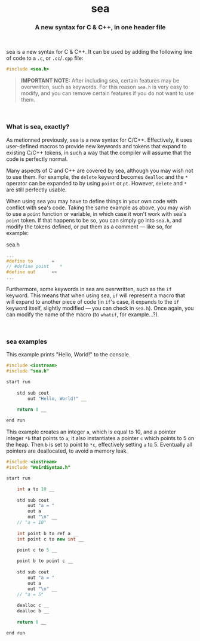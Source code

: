 <p align="center">
<h1 align="center">sea</h1>
</p>

<p align="center">
<h3 align="center">A new syntax for C &amp; C++, in one header file</h3>
</p>

<br />

sea is a new syntax for C &amp; C++. It can be used by adding the following line of code to a `.c`, or `.cc`/`.cpp` file:

```cpp
#include <sea.h>
```

> **IMPORTANT NOTE:** After including sea, certain features may be overwritten, such as keywords. For this reason `sea.h` is very easy to modify, and you can remove certain features if you do not want to use them.

<br />

### What is sea, exactly?

As metionned previously, sea is a new syntax for C/C++. Effectively, it uses user-defined macros to provide new keywords and tokens that expand to existing C/C++ tokens, in such a way that the compiler will assume that the code is perfectly normal.

Many aspects of C and C++ are covered by sea, although you may wish not to use them. For example, the `delete` keyword becomes `dealloc` and the `*` operator can be expanded to by using `point` or `pt`. However, `delete` and `*` are still perfectly usable.

When using sea you may have to define things in your own code with conflict with sea's code. Taking the same example as above, you may wish to use a `point` function or variable, in which case it won't work with sea's `point` token. If that happens to be so, you can simply go into `sea.h`, and modify the tokens defined, or put them as a comment — like so, for example:

sea.h
```cpp
...
#define to       =
// #define point    *
#define out      <<
...
```

Furthermore, some keywords in sea are overwritten, such as the `if` keyword. This means that when using sea, `if` will represent a macro that will expand to another piece of code (in `if`'s case, it expands to the `if` keyword itself, slightly modified — you can check in `sea.h`). Once again, you can modify the name of the macro (to `whatif`, for example...?).

<br />

### sea examples

This example prints "Hello, World!" to the console.
```cpp
#include <iostream>
#include "sea.h"

start run
	
	std sub cout
		out "Hello, World!" __
		
	return 0 __

end run
```

This example creates an integer `a`, which is equal to 10, and a pointer integer `*b` that points to `a`; it also instantiates a pointer `c` which points to 5 on the heap. Then `b` is set to point to `*c`, effectively setting `a` to 5. Eventually all pointers are deallocated, to avoid a memory leak.
```cpp
#include <iostream>
#include "WeirdSyntax.h"

start run

	int a to 10 __
	
	std sub cout 
		out "a = " 
		out a
		out "\n" __
	// "a = 10"
	
	int point b to ref a __
	int point c to new int __
	
	point c to 5 __

	point b to point c __
	
	std sub cout 
		out "a = " 
		out a
		out "\n" __
	// "a = 5"
	
	dealloc c __
	dealloc b __
	
	return 0 __

end run
```
